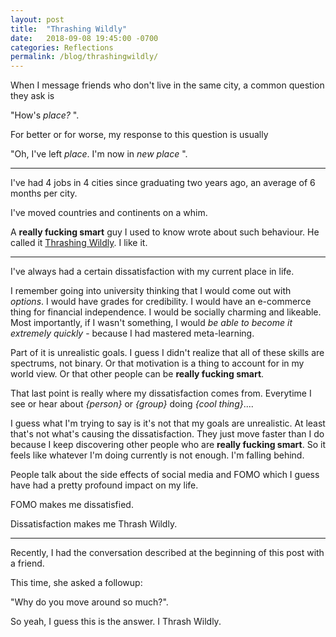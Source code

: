 ```yaml
---
layout: post
title:  "Thrashing Wildly"
date:   2018-09-08 19:45:00 -0700
categories: Reflections
permalink: /blog/thrashingwildly/
---
```

When I message friends who don't live in the same city, a common question they ask is 

"How's _place?_ ".

For better or for worse, my response to this question is usually 

"Oh, I've left _place_. I'm now in _new place_ ".

---

I've had 4 jobs in 4 cities since graduating two years ago, an average of 6 months per city. 

I've moved countries and continents on a whim.

A  **really fucking smart** guy I used to know wrote about such behaviour. He called it [Thrashing Wildly]( http://sandymaguire.me/blog/thrashing-wildly/). I like it.


---


I've always had a certain dissatisfaction with my current place in life. 

I remember going into university thinking that I would come out with _options_. I would have grades for credibility. I would have an e-commerce thing for financial independence. I would be socially charming and likeable. Most importantly, if I wasn't something, I would _be able to become it extremely quickly_ - because I had mastered meta-learning.

Part of it is unrealistic goals. I guess I didn't realize that all of these skills are spectrums, not binary. Or that motivation is a thing to account for in my world view. Or that other people can be **really fucking smart**. 

That last point is really where my dissatisfaction comes from. Everytime I see or hear about _{person}_ or _{group}_ doing _{cool thing}_....

I guess what I'm trying to say is it's not that my goals are unrealistic. At least that's not what's causing the dissatisfaction. They just move faster than I do because I keep discovering other people who are **really fucking smart**. So it feels like whatever I'm doing currently is not enough. I'm falling behind.

People talk about the side effects of social media and FOMO which I guess have had a pretty profound impact on my life. 

FOMO makes me dissatisfied. 

Dissatisfaction makes me Thrash Wildly. 

---


Recently, I had the conversation described at the beginning of this post with a friend. 

This time, she asked a followup: 

"Why do you move around so much?". 

So yeah, I guess this is the answer. I Thrash Wildly.